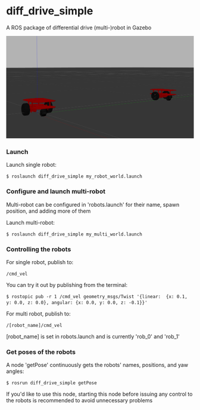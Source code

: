 # diff_drive_simple

A ROS package of differential drive (multi-)robot in Gazebo

![Robs pic](./meshes/robots.png)


### Launch

Launch single robot:
```
$ roslaunch diff_drive_simple my_robot_world.launch
```

### Configure and launch multi-robot
Multi-robot can be configured in 'robots.launch' for their name, spawn position, and adding more of them


Launch multi-robot:
```
$ roslaunch diff_drive_simple my_multi_world.launch
```


### Controlling the robots
For single robot, publish to:
```
/cmd_vel
```
You can try it out by publishing from the terminal:
```
$ rostopic pub -r 1 /cmd_vel geometry_msgs/Twist '{linear:  {x: 0.1, y: 0.0, z: 0.0}, angular: {x: 0.0, y: 0.0, z: -0.1}}'
```

For multi robot, publish to:
```
/[robot_name]/cmd_vel
```
[robot_name] is set in robots.launch and is currently 'rob_0' and 'rob_1'


### Get poses of the robots
A node 'getPose' continuously gets the robots' names, positions, and yaw angles:
```
$ rosrun diff_drive_simple getPose
```
If you'd like to use this node, starting this node before issuing any control to the robots is recommended to avoid unnecessary problems
